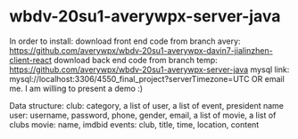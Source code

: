# wbdv-20su1-averywpx-server-java

In order to install:
download front end code from branch avery: https://github.com/averywpx/wbdv-20su1-averywpx-davin7-jialinzhen-client-react
download back end code from branch temp: https://github.com/averywpx/wbdv-20su1-averywpx-server-java
mysql link: mysql://localhost:3306/4550_final_project?serverTimezone=UTC
OR
email me. I am willing to present a demo :)

Data structure:
club: category, a list of user, a list of event, president name
user: username, password, phone, gender, email, a list of movie, a list of clubs
movie: name, imdbid
events: club, title, time, location, content


